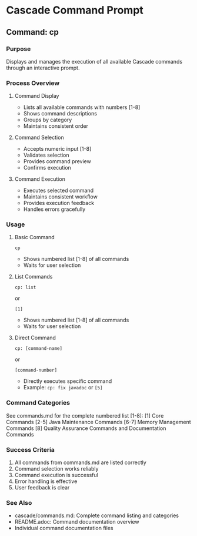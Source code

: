 # Cascade Command Prompt

## Command: cp

### Purpose
Displays and manages the execution of all available Cascade commands through an interactive prompt.

### Process Overview

1. Command Display
   - Lists all available commands with numbers [1-8]
   - Shows command descriptions
   - Groups by category
   - Maintains consistent order

2. Command Selection
   - Accepts numeric input [1-8]
   - Validates selection
   - Provides command preview
   - Confirms execution

3. Command Execution
   - Executes selected command
   - Maintains consistent workflow
   - Provides execution feedback
   - Handles errors gracefully

### Usage

1. Basic Command
   ```
   cp
   ```
   - Shows numbered list [1-8] of all commands
   - Waits for user selection

2. List Commands
   ```
   cp: list
   ```
   or
   ```
   [1]
   ```
   - Shows numbered list [1-8] of all commands
   - Waits for user selection

3. Direct Command
   ```
   cp: [command-name]
   ```
   or
   ```
   [command-number]
   ```
   - Directly executes specific command
   - Example: `cp: fix javadoc` or `[5]`

### Command Categories

See commands.md for the complete numbered list [1-8]:
[1] Core Commands
[2-5] Java Maintenance Commands
[6-7] Memory Management Commands
[8] Quality Assurance Commands and Documentation Commands

### Success Criteria
1. All commands from commands.md are listed correctly
2. Command selection works reliably
3. Command execution is successful
4. Error handling is effective
5. User feedback is clear

### See Also
- cascade/commands.md: Complete command listing and categories
- README.adoc: Command documentation overview
- Individual command documentation files
